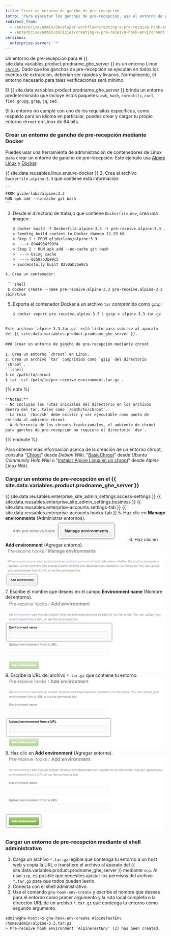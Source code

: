 ```yaml
---
title: Crear un entorno de gancho de pre-recepción
intro: 'Para ejecutar los ganchos de pre-recepción, usa el entorno de pre-recepción predeterminado o crea un entorno personalizado.'
redirect_from:
  - /enterprise/admin/developer-workflow/creating-a-pre-receive-hook-environment
  - /enterprise/admin/policies/creating-a-pre-receive-hook-environment
versions:
  enterprise-server: '*'
---
```


Un entorno de pre-recepción para el {{ site.data.variables.product.prodname_ghe_server }} es un entorno Linux [`chroot`](https://en.wikipedia.org/wiki/Chroot). Dado que los ganchos de pre-recepción se ejecutan en todos los eventos de extracción, deberían ser rápidos y livianos. Normalmente, el entorno necesario para tales verificaciones será mínimo.

El {{ site.data.variables.product.prodname_ghe_server }} brinda un entorno predeterminado que incluye estos paquetes: `awk`,  `bash`, `coreutils`, `curl`, `find`, `gnupg`, `grep`, `jq`, `sed`.

Si tu entorno no cumple con uno de los requisitos específicos, como respaldo para un idioma en particular, puedes crear y cargar tu propio entorno `chroot` en Linux de 64 bits.

### Crear un entorno de gancho de pre-recepción mediante Docker

Puedes usar una herramienta de administración de contenedores de Linux para crear un entorno de gancho de pre-recepción. Este ejemplo usa [Alpine Linux](http://www.alpinelinux.org/) y [Docker](https://www.docker.com/).

{{ site.data.reusables.linux.ensure-docker }}
2. Crea el archivo `Dockerfile.alpine-3.3` que contiene esta información:

    ```
    FROM gliderlabs/alpine:3.3
    RUN apk add --no-cache git bash
    ```
3. Desde el directorio de trabajo que contiene `Dockerfile.dev`, crea una imagen:

   ```shell
   $ docker build -f Dockerfile.alpine-3.3 -t pre-receive.alpine-3.3 .
   > Sending build context to Docker daemon 12.29 kB
   > Step 1 : FROM gliderlabs/alpine:3.3
   >  ---> 8944964f99f4
   > Step 2 : RUN apk add --no-cache git bash
   >  ---> Using cache
   >  ---> 0250ab3be9c5
   > Successfully built 0250ab3be9c5
  ```
4. Crea un contenedor:

   ```shell
   $ docker create --name pre-receive.alpine-3.3 pre-receive.alpine-3.3 /bin/true
  ```
5. Exporta el contenedor Docker a un archivo `tar` comprimido como `gzip`:

   ```shell
   $ docker export pre-receive.alpine-3.3 | gzip > alpine-3.3.tar.gz
  ```

  Este archivo `alpine-3.3.tar.gz` está listo para subirse al aparato del {{ site.data.variables.product.prodname_ghe_server }}.

### Crear un entorno de gancho de pre-recepción mediante chroot

1. Crea un entorno `chroot` en Linux.
2. Crea un archivo `tar` comprimido como `gzip` del directorio `chroot`.
  ```shell
  $ cd /path/to/chroot
  $ tar -czf /path/to/pre-receive-environment.tar.gz .
   ```

  {% note %}

    **Notas:**
    - No incluyas las rutas iniciales del directorio en los archivos dentro del tar, tales como `/path/to/chroot`.
    - La ruta `/bin/sh` debe existir y ser ejecutable como punto de entrada al ambiente chroot.
    - A diferencia de los chroots tradicionales, el ambiente de chroot para ganchos de pre-recepción no requiere el directorio `dev`.

  {% endnote %}

Para obtener más información acerca de la creación de un entorno chroot, consulta "[Chroot](https://wiki.debian.org/chroot)" desde *Debian Wiki*, "[BasicChroot](https://help.ubuntu.com/community/BasicChroot)" desde *Ubuntu Community Help Wiki* o "[Instalar Alpine Linux en un chroot](http://wiki.alpinelinux.org/wiki/Installing_Alpine_Linux_in_a_chroot)" desde *Alpine Linux Wiki*.

### Cargar un entorno de pre-recepción en el {{ site.data.variables.product.prodname_ghe_server }}

{{ site.data.reusables.enterprise_site_admin_settings.access-settings }}
{{ site.data.reusables.enterprise_site_admin_settings.business }}
{{ site.data.reusables.enterprise-accounts.settings-tab }}
{{ site.data.reusables.enterprise-accounts.hooks-tab }}
5. Haz clic en **Manage environments** (Administrar entornos). ![Administrar entornos](/assets/images/enterprise/site-admin-settings/manage-pre-receive-environments.png)
6. Haz clic en **Add environment** (Agregar entorno). ![Agregar entorno](/assets/images/enterprise/site-admin-settings/add-pre-receive-environment.png)
7. Escribe el nombre que desees en el campo **Environment name** (Nombre del entorno). ![Nombre del entorno](/assets/images/enterprise/site-admin-settings/pre-receive-environment-name.png)
8. Escribe la URL del archivo `*.tar.gz` que contiene tu entorno. ![Cargar un entorno desde una URL](/assets/images/enterprise/site-admin-settings/upload-environment-from-url.png)
9. Haz clic en **Add environment** (Agregar entorno). ![Agregar el botón de entorno](/assets/images/enterprise/site-admin-settings/add-environment-button.png)

### Cargar un entorno de pre-recepción mediante el shell administrativo
1. Carga un archivo `*.tar.gz` legible que contenga tu entorno a un host web y copia la URL o transfiere el archivo al aparato del {{ site.data.variables.product.prodname_ghe_server }} mediante `scp`. Al usar `scp`, es posible que necesites ajustar los permisos del archivo `*.tar.gz` para que todos puedan leerlo.
1.  Conecta con el shell administrativo.
2.  Usa el comando `ghe-hook-env-create` y escribe el nombre que desees para el entorno como primer argumento y la ruta local completa o la dirección URL de un archivo `*.tar.gz` que contenga tu entorno como segundo argumento.

   ```shell
   admin@ghe-host:~$ ghe-hook-env-create AlpineTestEnv /home/admin/alpine-3.3.tar.gz
   > Pre-receive hook environment 'AlpineTestEnv' (2) has been created.
  ```
